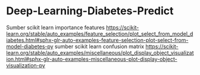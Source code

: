 # Deep-Learning-Diabetes-Predict
Sumber scikit learn importance features
https://scikit-learn.org/stable/auto_examples/feature_selection/plot_select_from_model_diabetes.html#sphx-glr-auto-examples-feature-selection-plot-select-from-model-diabetes-py
sumber scikit learn confusion matrix
https://scikit-learn.org/stable/auto_examples/miscellaneous/plot_display_object_visualization.html#sphx-glr-auto-examples-miscellaneous-plot-display-object-visualization-py
